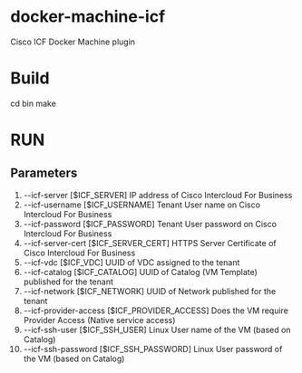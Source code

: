# docker-machine-icf
Cisco ICF Docker Machine plugin

# Build

cd bin
make

# RUN

## Parameters

1. --icf-server [$ICF_SERVER]
   IP address of Cisco Intercloud For Business
2. --icf-username [$ICF_USERNAME]
   Tenant User name on Cisco Intercloud For Business
3. --icf-password [$ICF_PASSWORD]
   Tenant User password on Cisco Intercloud For Business
4. --icf-server-cert [$ICF_SERVER_CERT]
   HTTPS Server Certificate of Cisco Intercloud For Business
5. --icf-vdc [$ICF_VDC]
   UUID of VDC assigned to the tenant
6. --icf-catalog [$ICF_CATALOG]
   UUID of Catalog (VM Template) published for the tenant
7. --icf-network [$ICF_NETWORK]
   UUID of Network published for the tenant
8. --icf-provider-access [$ICF_PROVIDER_ACCESS]
   Does the VM require Provider Access (Native service access)
9. --icf-ssh-user [$ICF_SSH_USER]
   Linux User name of the VM (based on Catalog)
10. --icf-ssh-password [$ICF_SSH_PASSWORD]
   Linux User password of the VM (based on Catalog)

